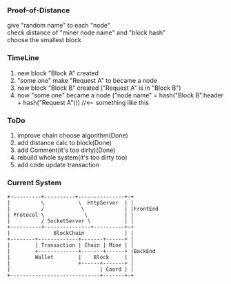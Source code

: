 ### Proof-of-Distance
give "random name" to each "node"<br/>
check distance of "miner node name" and "block hash"<br/>
choose the smallest block<br/>

### TimeLine
1. new block "Block A" created
2. "some one" make "Request A" to became a node
3. new block "Block B" created ("Request A" is in "Block B")
4. now "some one" became a node ("node name" = hash("Block B".header + hash("Request A"))) //<-- something like this

### ToDo
1. improve chain choose algorithm(Done)
2. add distance calc to block(Done)
3. add Comment(it's too dirty)(Done)
4. rebuild whole system(it's too dirty too)
5. add code update transaction

### Current System
	+----------+----------+---------------+-+
	|          \           \  HttpServer  | |
	|          /            \             | |FrontEnd
	| Protocol \             \            | |
	|          / SocketServer \           | |
	+----------+---------------+----------+-+
	|              BlockChain             | |
	+--------+-------------+-------+------+ |
	|        | Transaction | Chain | Mine | |
	|        +-------------+-------+------+ |BackEnd
	|        Wallet        |    Block     | |
	|                      +------+-------+ |
	|                             | Coord | |
	+-----------------------------+-------+-+